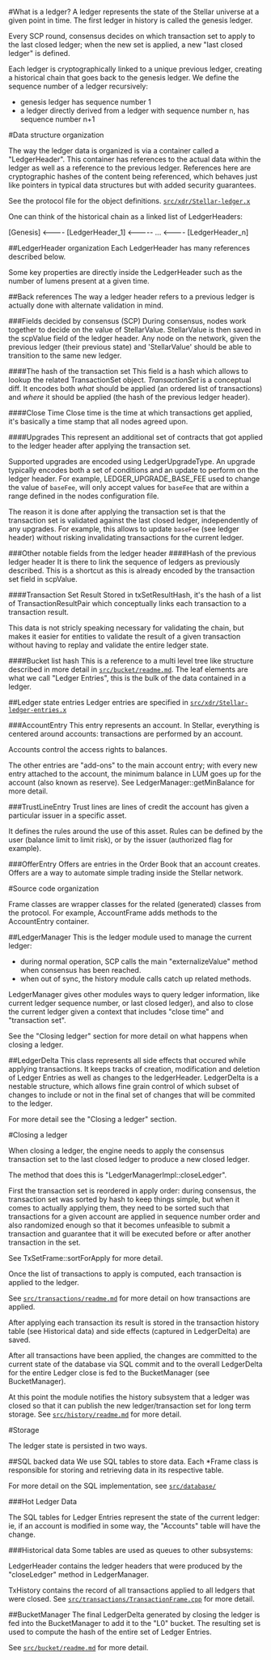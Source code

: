 #What is a ledger?
A ledger represents the state of the Stellar universe at a given point in time.
The first ledger in history is called the genesis ledger.

Every SCP round, consensus decides on which transaction set to apply to the
last closed ledger; when the new set is applied, a new "last closed ledger"
is defined.

Each ledger is cryptographically linked to a unique previous ledger, creating
a historical chain that goes back to the genesis ledger. 
We define the sequence number of a ledger recursively:
* genesis ledger has sequence number 1
* a ledger directly derived from a ledger with sequence number n, has sequence
    number n+1

#Data structure organization

The way the ledger data is organized is via a container called a "LedgerHeader".
This container has references to the actual data within the ledger as well as
a reference to the previous ledger.
References here are cryptographic hashes of the content being referenced, which
behaves just like pointers in typical data structures but with added
security guarantees.

See the protocol file for the object definitions.
[`src/xdr/Stellar-ledger.x`](../xdr/Stellar-ledger.x)

One can think of the historical chain as a linked list of LedgerHeaders:

[Genesis] <---- [LedgerHeader_1] <----- ... <---- [LedgerHeader_n]

##LedgerHeader organization
Each LedgerHeader has many references described below.

Some key properties are directly inside the LedgerHeader such as the number of
lumens present at a given time.

##Back references
The way a ledger header refers to a previous ledger is actually done with
alternate validation in mind.

###Fields decided by consensus (SCP)
During consensus, nodes work together to decide on the value of StellarValue.
StellarValue is then saved in the scpValue field of the ledger header.
Any node on the network, given the previous ledger (their previous state) and
'StellarValue' should be able to transition to the same new ledger.

####The hash of the transaction set
This field is a hash which allows to lookup the related TransactionSet object.
*TransactionSet* is a conceptual diff.
It encodes both *what* should be applied (an ordered list of transactions) and
*where* it should be applied (the hash of the previous ledger header).

####Close Time
Close time is the time at which transactions get applied, it's
basically a time stamp that all nodes agreed upon.

####Upgrades
This represent an additional set of contracts that got applied to the ledger
header after applying the transaction set.

Supported upgrades are encoded using LedgerUpgradeType.
An upgrade typically encodes both a set of conditions and an update to perform
on the ledger header. For example, LEDGER_UPGRADE_BASE_FEE used to change the
value of `baseFee`, will only accept values for `baseFee` that are within a
range defined in the nodes configuration file.

The reason it is done after applying the transaction set is that the
transaction set is validated against the last closed ledger, independently of
any upgrades. For example, this allows to update `baseFee` (see ledger header)
without risking invalidating transactions for the current ledger.

###Other notable fields from the ledger header
####Hash of the previous ledger header
It is there to link the sequence of ledgers as previously described.
This is a shortcut as this is already encoded by the transaction set field in
scpValue.

####Transaction Set Result
Stored in txSetResultHash, it's the hash of a list of TransactionResultPair which
conceptually links each transaction to a transaction result.

This data is not stricly speaking necessary for validating the chain, but
makes it easier for entities to validate the result of a given transaction
without having to replay and validate the entire ledger state.

####Bucket list hash
This is a reference to a multi level tree like structure described in more
detail in [`src/bucket/readme.md`](../bucket/readme.md).
The leaf elements are what we call "Ledger Entries", this is the bulk of
the data contained in a ledger.

##Ledger state entries
Ledger entries are specified in
[`src/xdr/Stellar-ledger-entries.x`](../xdr/Stellar-ledger-entries.x)

###AccountEntry
This entry represents an account. In Stellar, everything is centered around
accounts: transactions are performed by an account.

Accounts control the access rights to balances.

The other entries are "add-ons" to the main account entry; with every new entry
attached to the account, the minimum balance in LUM goes up for the
account (also known as reserve). See LedgerManager::getMinBalance for more detail.

###TrustLineEntry
Trust lines are lines of credit the account has given a particular issuer in a 
specific asset.

It defines the rules around the use of this asset.
Rules can be defined by the user (balance limit to limit risk), or by
the issuer (authorized flag for example).

###OfferEntry
Offers are entries in the Order Book that an account creates.
Offers are a way to automate simple trading inside the Stellar network.

#Source code organization

Frame classes are wrapper classes for the related (generated) classes
from the protocol. For example, AccountFrame adds methods to the
AccountEntry container.

##LedgerManager
This is the ledger module used to manage the current ledger:
* during normal operation, SCP calls the main "externalizeValue" method
    when consensus has been reached.
* when out of sync, the history module calls catch up related methods.

LedgerManager gives other modules ways to query ledger information, like
current ledger sequence number, or last closed ledger), and also to
close the current ledger given a context that includes "close time" and
"transaction set".

See the "Closing ledger" section for more detail on what happens when
closing a ledger.

##LedgerDelta
This class represents all side effects that occured while applying transactions.
It keeps tracks of creation, modification and deletion of Ledger Entries as
well as changes to the ledgerHeader.
LedgerDelta is a nestable structure, which allows fine grain control of which
subset of changes to include or not in the final set of changes that will be
commited to the ledger.

For more detail see the "Closing a ledger" section.

#Closing a ledger

When closing a ledger, the engine needs to apply the consensus transaction set
to the last closed ledger to produce a new closed ledger.

The method that does this is "LedgerManagerImpl::closeLedger".

First the transaction set is reordered in apply order:
during consensus, the transaction set was sorted by hash to keep things simple,
but when it comes to actually applying them, they need to be sorted such that
transactions for a given account are applied in sequence number order and also
randomized enough so that it becomes unfeasible to submit a transaction and
guarantee that it will be executed before or after another transaction in the set.

See TxSetFrame::sortForApply for more detail.

Once the list of transactions to apply is computed, each transaction is
applied to the ledger.

See [`src/transactions/readme.md`](../transactions/readme.md) for more detail
on how transactions are applied.

After applying each transaction its result is stored in the transaction history
table (see Historical data) and side effects (captured in LedgerDelta) are saved.

After all transactions have been applied, the changes are committed to
the current state of the database via SQL commit and to the overall LedgerDelta
for the entire Ledger close is fed to the BucketManager (see BucketManager).

At this point the module notifies the history subsystem that a ledger was
closed so that it can publish the new ledger/transaction set for long term storage.
See [`src/history/readme.md`](../history/readme.md) for more detail.

#Storage

The ledger state is persisted in two ways.

##SQL backed data
We use SQL tables to store data. Each *Frame class is responsible for storing
and retrieving data in its respective table.

For more detail on the SQL implementation, see [`src/database/`](../database/)

###Hot Ledger Data

The SQL tables for Ledger Entries represent the state of the current ledger:
ie, if an account is modified in some way, the "Accounts" table will have the change.

###Historical data
Some tables are used as queues to other subsystems: 

LedgerHeader contains the ledger headers that were produced by the "closeLedger"
method in LedgerManager.

TxHistory contains the record of all transactions applied to all ledgers that
were closed.
See [`src/transactions/TransactionFrame.cpp`](../transactions/TransactionFrame.cpp)
for more detail.

##BucketManager
The final LedgerDelta generated by closing the ledger is fed into the
BucketManager to add it to the "L0" bucket.
The resulting set is used to compute the hash of the entire set of
Ledger Entries.

See [`src/bucket/readme.md`](../bucket/readme.md) for more detail.

